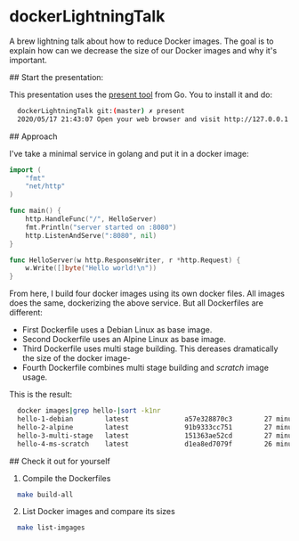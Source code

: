 # dockerLightningTalk
A brew lightning talk about how to reduce Docker images. 
The goal is to explain how can we decrease the size of our Docker images and why it's important.

## Start the presentation:

This presentation uses the [present tool](https://godoc.org/golang.org/x/tools/present) from Go. You to install it and do:

```sh
  dockerLightningTalk git:(master) ✗ present
  2020/05/17 21:43:07 Open your web browser and visit http://127.0.0.1:3999
```

## Approach

I've take a minimal service in golang and put it in a docker image: 
```go
import (
	"fmt"
	"net/http"
)

func main() {
	http.HandleFunc("/", HelloServer)
	fmt.Println("server started on :8080")
	http.ListenAndServe(":8080", nil)
}

func HelloServer(w http.ResponseWriter, r *http.Request) {
	w.Write([]byte("Hello world!\n"))
}
```

From here, I build four docker images using its own docker files. All images does the same, dockerizing the above service. But all Dockerfiles are different:
* First Dockerfile uses a Debian Linux as base image.
* Second Dockerfile uses an Alpine Linux as base image.
* Third Dockerfile uses multi stage building. This dereases dramatically the size of the docker image-
* Fourth Dockerfile combines multi stage building and *scratch* image usage.

This is the result:
```sh
  docker images|grep hello-|sort -k1nr
  hello-1-debian        latest              a57e328870c3        27 minutes ago      818MB
  hello-2-alpine        latest              91b9333cc751        27 minutes ago      378MB
  hello-3-multi-stage   latest              151363ae52cd        27 minutes ago      13.1MB
  hello-4-ms-scratch    latest              d1ea8ed7079f        26 minutes ago      7.41MB
```
## Check it out for yourself
1. Compile the Dockerfiles
```sh
  make build-all
```
2. List Docker images and compare its sizes
```sh
  make list-imgages
```
